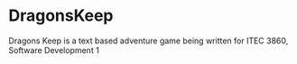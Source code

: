 DragonsKeep
===========

Dragons Keep is a text based adventure game being written for ITEC 3860, Software Development 1
